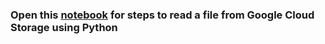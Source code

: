 ### Open this [notebook](https://github.com/prakhyatkarri/read-gcp-storage-python/blob/main/read-file-from-gcp-storage.ipynb) for steps to read a file from Google Cloud Storage using Python
